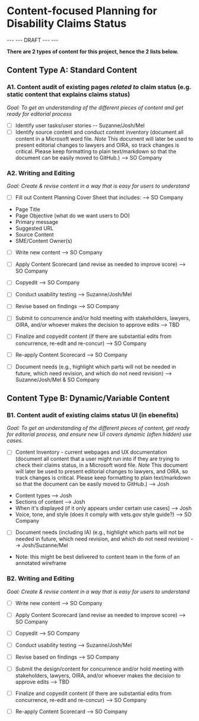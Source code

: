 # Content-focused Planning for Disability Claims Status

--- --- DRAFT --- ---

**There are 2 types of content for this project, hence the 2 lists below.**

## Content Type A: Standard Content

### A1. Content audit of existing pages _related to_ claim status (e.g. static content that explains claims status) 
_Goal: To get an understanding of the different pieces of content and get ready for editorial process_

 - [ ] Identify user tasks/user stories -- Suzanne/Josh/Mel
 - [ ] Identify source content and conduct content inventory (document all content in a Microsoft word file. *Note* This document will later be used to present editorial changes to lawyers and OIRA, so track changes is critical. Please keep formatting to plain text/markdown so that the document can be easily moved to GitHub.) --> SO Company

### A2. Writing and Editing
_Goal: Create & revise content in a way that is easy for users to understand_
 - [ ] Fill out Content Planning Cover Sheet that includes: --> SO Company
  - Page Title
  - Page Objective (what do we want users to DO) 
  - Primary message 
  - Suggested URL
  - Source Content
  - SME/Content Owner(s)
 - [ ] Write new content --> SO Company
 - [ ] Apply Content Scorecard (and revise as needed to improve score) --> SO Company
 - [ ] Copyedit --> SO Company
 - [ ] Conduct usability testing --> Suzanne/Josh/Mel 
 - [ ] Revise based on findings --> SO Company
 - [ ] Submit to concurrence and/or hold meeting with stakeholders, lawyers, OIRA, and/or whoever makes the decision to approve edits --> TBD
 - [ ] Finalize and copyedit content (if there are substantial edits from concurrence, re-edit and re-concur) --> SO Company
 - [ ] Re-apply Content Scorecard --> SO Company
 - [ ] Document needs (e.g., highlight which parts will not be needed in future, which need revision, and which do not need revision) --> Suzanne/Josh/Mel & SO Company




## Content Type B: Dynamic/Variable Content

### B1. Content audit of existing claims status UI (in ebenefits)
_Goal: To get an understanding of the different pieces of content, get ready for editorial process, and ensure new UI covers dynamic (often hidden) use cases._

 - [ ] Content Inventory - current webpages and UX documentation (document all content that a user might run into if they are trying to check their claims status, in a Microsoft word file. *Note* This document will later be used to present editorial changes to lawyers, and OIRA, so track changes is critical. Please keep formatting to plain text/markdown so that the document can be easily moved to GitHub.) --> Josh
  - Content types --> Josh
  - Sections of content --> Josh
  - When it's displayed (if it only appears under certain use cases) --> Josh
  - Voice, tone, and style (does it comply with vets.gov style guide?) --> SO Company

 - [ ] Document needs (including IA) (e.g., highlight which parts will not be needed in future, which need revision, and which do not need revision) --> Josh/Suzanne/Mel
  - Note: this might be best delivered to content team in the form of an annotated wireframe 


### B2. Writing and Editing
_Goal: Create & revise content in a way that is easy for users to understand_

 - [ ] Write new content --> SO Company
 - [ ] Apply Content Scorecard (and revise as needed to improve score) --> SO Company
 - [ ] Copyedit --> SO Company
 - [ ] Conduct usability testing --> Suzanne/Josh/Mel 
 - [ ] Revise based on findings --> SO Company
 - [ ] Submit the design/content for concurrence and/or hold meeting with stakeholders, lawyers, OIRA, and/or whoever makes the decision to approve edits  --> TBD
 - [ ] Finalize and copyedit content (if there are substantial edits from concurrence, re-edit and re-concur) --> SO Company
 - [ ] Re-apply Content Scorecard --> SO Company


